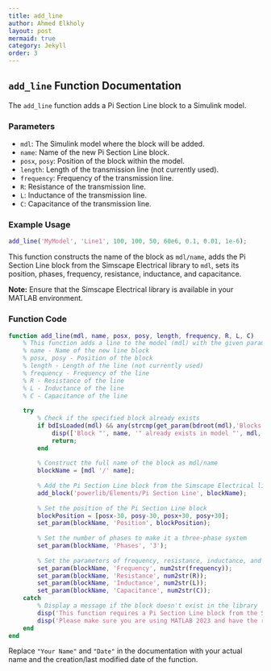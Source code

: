 ```yaml
---
title: add_line 
author: Ahmed Elkholy
layout: post
mermaid: true
category: Jekyll
order: 3
---
```

## `add_line` Function Documentation

The `add_line` function adds a Pi Section Line block to a Simulink model.

### Parameters

- `mdl`: The Simulink model where the block will be added.
- `name`: Name of the new Pi Section Line block.
- `posx`, `posy`: Position of the block within the model.
- `length`: Length of the transmission line (not currently used).
- `frequency`: Frequency of the transmission line.
- `R`: Resistance of the transmission line.
- `L`: Inductance of the transmission line.
- `C`: Capacitance of the transmission line.

### Example Usage

```matlab
add_line('MyModel', 'Line1', 100, 100, 50, 60e6, 0.1, 0.01, 1e-6);
```

This function constructs the name of the block as `mdl/name`, adds the Pi Section Line block from the Simscape Electrical library to `mdl`, sets its position, phases, frequency, resistance, inductance, and capacitance.

**Note:** Ensure that the Simscape Electrical library is available in your MATLAB environment.

### Function Code

```matlab
function add_line(mdl, name, posx, posy, length, frequency, R, L, C)
    % This function adds a line to the model (mdl) with the given parameters:
    % name - Name of the new line block
    % posx, posy - Position of the block
    % length - Length of the line (not currently used)
    % frequency - Frequency of the line
    % R - Resistance of the line
    % L - Inductance of the line
    % C - Capacitance of the line
    
    try
        % Check if the specified block already exists
        if bdIsLoaded(mdl) && any(strcmp(get_param(bdroot(mdl),'Blocks'), name))
            disp(['Block "', name, '" already exists in model "', mdl, '".']);
            return;
        end
        
        % Construct the full name of the block as mdl/name
        blockName = [mdl '/' name];
        
        % Add the Pi Section Line block from the Simscape Electrical library to mdl, naming the new block
        add_block('powerlib/Elements/Pi Section Line', blockName);
        
        % Set the position of the Pi Section Line block
        blockPosition = [posx-30, posy-30, posx+30, posy+30];
        set_param(blockName, 'Position', blockPosition);
        
        % Set the number of phases to make it a three-phase system
        set_param(blockName, 'Phases', '3');
        
        % Set the parameters of frequency, resistance, inductance, and capacitance
        set_param(blockName, 'Frequency', num2str(frequency));
        set_param(blockName, 'Resistance', num2str(R));
        set_param(blockName, 'Inductance', num2str(L));
        set_param(blockName, 'Capacitance', num2str(C));
    catch
        % Display a message if the block doesn't exist in the library
        disp('This function requires a Pi Section Line block from the Simscape Electrical library.');
        disp('Please make sure you are using MATLAB 2023 and have the required library.');
    end
end
```

Replace `"Your Name"` and `"Date"` in the documentation with your actual name and the creation/last modified date of the function.

